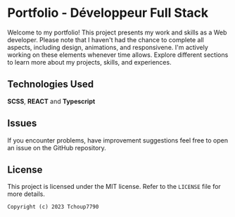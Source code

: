 # Portfolio - Développeur Full Stack

Welcome to my portfolio! This project presents my work and skills as a Web developer. Please note that I haven't had the chance to complete all aspects, including design, animations, and responsivene. I'm actively working on these elements whenever time allows. Explore different sections to learn more about my projects, skills, and experiences.

## Technologies Used

**SCSS**, **REACT** and **Typescript**

## Issues

If you encounter problems, have improvement suggestions feel free to open an issue on the GitHub repository.

## License

This project is licensed under the MIT license. Refer to the `LICENSE` file for more details.

`Copyright (c) 2023 Tchoup7790`

